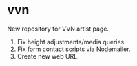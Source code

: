 # vvn
New repository for VVN artist page.
1.  Fix height adjustments/media queries.
2.  Fix form contact scripts via Nodemailer.
3.  Create new web URL.

